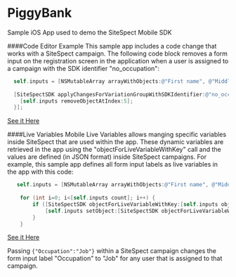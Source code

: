 # PiggyBank
Sample iOS App used to demo the SiteSpect Mobile SDK

####Code Editor Example
This sample app includes a code change that works with a SiteSpect campaign. The following code block removes a form input on the registration screen in the application when a user is assigned to a campaign with the SDK identifier "no_occupation":

```objective-c
  self.inputs = [NSMutableArray arrayWithObjects:@"First name", @"Middle name", @"Last name", @"Date of birth", @"Date Picker", @"Occupation", @"Email address", @"Password", @"Confirm password", nil];
 
  [SiteSpectSDK applyChangesForVariationGroupWithSDKIdentifier:@"no_occupation" baseline:nil changes:^{
    [self.inputs removeObjectAtIndex:5];
  }];
```
[See it Here](https://github.com/sitespect/piggybank/blob/master/PiggyBank/CreateAccountViewController.m#L59)

####Live Variables
Mobile Live Variables allows manging specific variables inside SiteSpect that are used within the app. These dynamic variables are retrieved in the app using the "objectForLiveVariableWithKey" call and the values are defined (in JSON format) inside SiteSpect campaigns.  For example, this sample app defines all form input labels as live variables in the app with this code:

```objective-c
   self.inputs = [NSMutableArray arrayWithObjects:@"First name", @"Middle name", @"Last name", @"Date of birth", @"Date Picker", @"Occupation", @"Email address", @"Password", @"Confirm password", nil];
 
    for (int i=0; i<[self.inputs count]; i++) {
        if ([SiteSpectSDK objectForLiveVariableWithKey:[self.inputs objectAtIndex:i]]) {
            [self.inputs setObject:[SiteSpectSDK objectForLiveVariableWithKey:[self.inputs objectAtIndex:i]] atIndexedSubscript:i];
        }
    }
```
[See it Here](https://github.com/sitespect/piggybank/blob/master/PiggyBank/CreateAccountViewController.m#L64)

Passing `{"Occupation":"Job"}` within a SiteSpect campaign changes the form input label "Occupation" to "Job" for any user that is assigned to that campaign.

